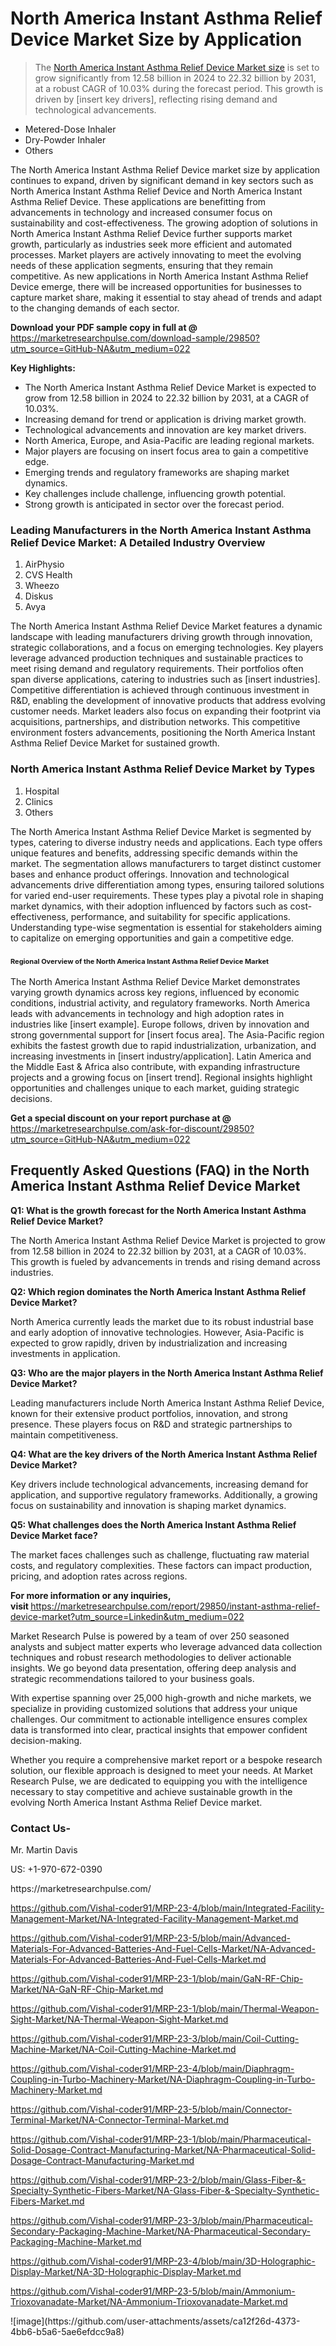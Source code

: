 <h1>North America Instant Asthma Relief Device Market&nbsp;Size by Application</h1><blockquote><p>The <a href="https://marketresearchpulse.com/download-sample/29850?utm_source=GitHub-NA&amp;utm_medium=022">North America Instant Asthma Relief Device Market size</a> is set to grow significantly from 12.58 billion in 2024 to 22.32 billion by 2031, at a robust CAGR of 10.03% during the forecast period. This growth is driven by [insert key drivers], reflecting rising demand and technological advancements.</p></blockquote><ul><li>Metered-Dose Inhaler<li> Dry-Powder Inhaler<li> Others</li></ul><p>The North America Instant Asthma Relief Device market size by application continues to expand, driven by significant demand in key sectors such as North America Instant Asthma Relief Device and North America Instant Asthma Relief Device. These applications are benefitting from advancements in technology and increased consumer focus on sustainability and cost-effectiveness. The growing adoption of solutions in North America Instant Asthma Relief Device further supports market growth, particularly as industries seek more efficient and automated processes. Market players are actively innovating to meet the evolving needs of these application segments, ensuring that they remain competitive. As new applications in North America Instant Asthma Relief Device emerge, there will be increased opportunities for businesses to capture market share, making it essential to stay ahead of trends and adapt to the changing demands of each sector.</p><p><strong>Download your PDF sample copy in full at @ </strong><a href="https://marketresearchpulse.com/download-sample/29850?utm_source=GitHub-NA&amp;utm_medium=022">https://marketresearchpulse.com/download-sample/29850?utm_source=GitHub-NA&amp;utm_medium=022</a></p><p><strong>Key Highlights: </strong></p><ul><li>The North America Instant Asthma Relief Device Market is expected to grow from 12.58 billion in 2024 to 22.32 billion by 2031, at a CAGR of 10.03%.</li><li>Increasing demand for trend or application is driving market growth.</li><li>Technological advancements and innovation are key market drivers.</li><li>North America, Europe, and Asia-Pacific are leading regional markets.</li><li>Major players are focusing on insert focus area to gain a competitive edge.</li><li>Emerging trends and regulatory frameworks are shaping market dynamics.</li><li>Key challenges include challenge, influencing growth potential.</li><li>Strong growth is anticipated in sector over the forecast period.</li></ul><h3>Leading Manufacturers in the North America Instant Asthma Relief Device Market: A Detailed Industry Overview</h3><ol><li>AirPhysio</li><li>CVS Health</li><li>Wheezo</li><li>Diskus</li><li>Avya</li></ol><div class="flex max-w-full flex-col flex-grow"><div class="min-h-8 text-message flex w-full flex-col items-end gap-2 whitespace-normal break-words [.text-message+&amp;]:mt-5" dir="auto" data-message-author-role="assistant" data-message-id="fd8432e4-4910-450d-b182-61b7bfb0a01f" data-message-model-slug="gpt-4o"><div class="flex w-full flex-col gap-1 empty:hidden first:pt-[3px]"><div class="markdown prose w-full break-words dark:prose-invert light"><p>The North America Instant Asthma Relief Device Market features a dynamic landscape with leading manufacturers driving growth through innovation, strategic collaborations, and a focus on emerging technologies. Key players leverage advanced production techniques and sustainable practices to meet rising demand and regulatory requirements. Their portfolios often span diverse applications, catering to industries such as [insert industries]. Competitive differentiation is achieved through continuous investment in R&amp;D, enabling the development of innovative products that address evolving customer needs. Market leaders also focus on expanding their footprint via acquisitions, partnerships, and distribution networks. This competitive environment fosters advancements, positioning the North America Instant Asthma Relief Device Market for sustained growth.</p></div></div></div></div><h3>North America Instant Asthma Relief Device Market by Types</h3><ol><li>Hospital<li> Clinics<li> Others</li></ol><div class="flex max-w-full flex-col flex-grow"><div class="min-h-8 text-message flex w-full flex-col items-end gap-2 whitespace-normal break-words [.text-message+&amp;]:mt-5" dir="auto" data-message-author-role="assistant" data-message-id="084470be-0bb7-4664-bddf-5156b4f41249" data-message-model-slug="gpt-4o-mini"><div class="flex w-full flex-col gap-1 empty:hidden first:pt-[3px]"><div class="markdown prose w-full break-words dark:prose-invert light"><p>The North America Instant Asthma Relief Device Market is segmented by types, catering to diverse industry needs and applications. Each type offers unique features and benefits, addressing specific demands within the market. The segmentation allows manufacturers to target distinct customer bases and enhance product offerings. Innovation and technological advancements drive differentiation among types, ensuring tailored solutions for varied end-user requirements. These types play a pivotal role in shaping market dynamics, with their adoption influenced by factors such as cost-effectiveness, performance, and suitability for specific applications. Understanding type-wise segmentation is essential for stakeholders aiming to capitalize on emerging opportunities and gain a competitive edge.</p></div></div></div></div><h3><span style="font-size: 11px;">Regional Overview of the North America Instant Asthma Relief Device Market</span></h3><div class="flex max-w-full flex-col flex-grow"><div class="min-h-8 text-message flex w-full flex-col items-end gap-2 whitespace-normal break-words [.text-message+&amp;]:mt-5" dir="auto" data-message-author-role="assistant" data-message-id="e9038762-ce64-4e30-91c9-9bd413514231" data-message-model-slug="gpt-4o-mini"><div class="flex w-full flex-col gap-1 empty:hidden first:pt-[3px]"><div class="markdown prose w-full break-words dark:prose-invert light"><p>The North America Instant Asthma Relief Device Market demonstrates varying growth dynamics across key regions, influenced by economic conditions, industrial activity, and regulatory frameworks. North America leads with advancements in technology and high adoption rates in industries like [insert example]. Europe follows, driven by innovation and strong governmental support for [insert focus area]. The Asia-Pacific region exhibits the fastest growth due to rapid industrialization, urbanization, and increasing investments in [insert industry/application]. Latin America and the Middle East &amp; Africa also contribute, with expanding infrastructure projects and a growing focus on [insert trend]. Regional insights highlight opportunities and challenges unique to each market, guiding strategic decisions.</p></div></div></div></div><p><strong>Get a special discount on your report purchase at @ </strong><a href="https://marketresearchpulse.com/ask-for-discount/29850?utm_source=GitHub-NA&amp;utm_medium=022">https://marketresearchpulse.com/ask-for-discount/29850?utm_source=GitHub-NA&amp;utm_medium=022</a></p><h2>Frequently Asked Questions (FAQ) in the North America Instant Asthma Relief Device Market</h2><p><strong>Q1: What is the growth forecast for the North America Instant Asthma Relief Device Market?</strong></p><p>The North America Instant Asthma Relief Device Market is projected to grow from 12.58 billion in 2024 to 22.32 billion by 2031, at a CAGR of 10.03%. This growth is fueled by advancements in trends and rising demand across industries.</p><p><strong>Q2: Which region dominates the North America Instant Asthma Relief Device Market?</strong></p><p>North America currently leads the market due to its robust industrial base and early adoption of innovative technologies. However, Asia-Pacific is expected to grow rapidly, driven by industrialization and increasing investments in application.</p><p><strong>Q3: Who are the major players in the North America Instant Asthma Relief Device Market?</strong></p><p>Leading manufacturers include North America Instant Asthma Relief Device, known for their extensive product portfolios, innovation, and strong presence. These players focus on R&amp;D and strategic partnerships to maintain competitiveness.</p><p><strong>Q4: What are the key drivers of the North America Instant Asthma Relief Device Market?</strong></p><p>Key drivers include technological advancements, increasing demand for application, and supportive regulatory frameworks. Additionally, a growing focus on sustainability and innovation is shaping market dynamics.</p><p><strong>Q5: What challenges does the North America Instant Asthma Relief Device Market face?</strong></p><p>The market faces challenges such as challenge, fluctuating raw material costs, and regulatory complexities. These factors can impact production, pricing, and adoption rates across regions.</p><p><strong>For more information or any inquiries, visit&nbsp;</strong><a href="https://marketresearchpulse.com/report/29850/instant-asthma-relief-device-market?utm_source=Linkedin&utm_medium=022">https://marketresearchpulse.com/report/29850/instant-asthma-relief-device-market?utm_source=Linkedin&utm_medium=022</a></p><p>Market Research Pulse is powered by a team of over 250 seasoned analysts and subject matter experts who leverage advanced data collection techniques and robust research methodologies to deliver actionable insights. We go beyond data presentation, offering deep analysis and strategic recommendations tailored to your business goals.</p><p>With expertise spanning over 25,000 high-growth and niche markets, we specialize in providing customized solutions that address your unique challenges. Our commitment to actionable intelligence ensures complex data is transformed into clear, practical insights that empower confident decision-making.</p><p>Whether you require a comprehensive market report or a bespoke research solution, our flexible approach is designed to meet your needs. At Market Research Pulse, we are dedicated to equipping you with the intelligence necessary to stay competitive and achieve sustainable growth in the evolving North America Instant Asthma Relief Device market.</p><h3><strong>Contact Us-</strong></h3><p>Mr. Martin Davis</p><p>US: +1-970-672-0390</p><p>https://marketresearchpulse.com/</p><p><a href="https://github.com/Vishal-coder91/MRP-23-4/blob/main/Integrated-Facility-Management-Market/NA-Integrated-Facility-Management-Market.md">https://github.com/Vishal-coder91/MRP-23-4/blob/main/Integrated-Facility-Management-Market/NA-Integrated-Facility-Management-Market.md</a></p><p><a href="https://github.com/Vishal-coder91/MRP-23-5/blob/main/Advanced-Materials-For-Advanced-Batteries-And-Fuel-Cells-Market/NA-Advanced-Materials-For-Advanced-Batteries-And-Fuel-Cells-Market.md">https://github.com/Vishal-coder91/MRP-23-5/blob/main/Advanced-Materials-For-Advanced-Batteries-And-Fuel-Cells-Market/NA-Advanced-Materials-For-Advanced-Batteries-And-Fuel-Cells-Market.md</a></p><p><a href="https://github.com/Vishal-coder91/MRP-23-1/blob/main/GaN-RF-Chip-Market/NA-GaN-RF-Chip-Market.md">https://github.com/Vishal-coder91/MRP-23-1/blob/main/GaN-RF-Chip-Market/NA-GaN-RF-Chip-Market.md</a></p><p><a href="https://github.com/Vishal-coder91/MRP-23-1/blob/main/Thermal-Weapon-Sight-Market/NA-Thermal-Weapon-Sight-Market.md">https://github.com/Vishal-coder91/MRP-23-1/blob/main/Thermal-Weapon-Sight-Market/NA-Thermal-Weapon-Sight-Market.md</a></p><p><a href="https://github.com/Vishal-coder91/MRP-23-3/blob/main/Coil-Cutting-Machine-Market/NA-Coil-Cutting-Machine-Market.md">https://github.com/Vishal-coder91/MRP-23-3/blob/main/Coil-Cutting-Machine-Market/NA-Coil-Cutting-Machine-Market.md</a></p><p><a href="https://github.com/Vishal-coder91/MRP-23-4/blob/main/Diaphragm-Coupling-in-Turbo-Machinery-Market/NA-Diaphragm-Coupling-in-Turbo-Machinery-Market.md">https://github.com/Vishal-coder91/MRP-23-4/blob/main/Diaphragm-Coupling-in-Turbo-Machinery-Market/NA-Diaphragm-Coupling-in-Turbo-Machinery-Market.md</a></p><p><a href="https://github.com/Vishal-coder91/MRP-23-5/blob/main/Connector-Terminal-Market/NA-Connector-Terminal-Market.md">https://github.com/Vishal-coder91/MRP-23-5/blob/main/Connector-Terminal-Market/NA-Connector-Terminal-Market.md</a></p><p><a href="https://github.com/Vishal-coder91/MRP-23-1/blob/main/Pharmaceutical-Solid-Dosage-Contract-Manufacturing-Market/NA-Pharmaceutical-Solid-Dosage-Contract-Manufacturing-Market.md">https://github.com/Vishal-coder91/MRP-23-1/blob/main/Pharmaceutical-Solid-Dosage-Contract-Manufacturing-Market/NA-Pharmaceutical-Solid-Dosage-Contract-Manufacturing-Market.md</a></p><p><a href="https://github.com/Vishal-coder91/MRP-23-2/blob/main/Glass-Fiber-&-Specialty-Synthetic-Fibers-Market/NA-Glass-Fiber-&-Specialty-Synthetic-Fibers-Market.md">https://github.com/Vishal-coder91/MRP-23-2/blob/main/Glass-Fiber-&-Specialty-Synthetic-Fibers-Market/NA-Glass-Fiber-&-Specialty-Synthetic-Fibers-Market.md</a></p><p><a href="https://github.com/Vishal-coder91/MRP-23-3/blob/main/Pharmaceutical-Secondary-Packaging-Machine-Market/NA-Pharmaceutical-Secondary-Packaging-Machine-Market.md">https://github.com/Vishal-coder91/MRP-23-3/blob/main/Pharmaceutical-Secondary-Packaging-Machine-Market/NA-Pharmaceutical-Secondary-Packaging-Machine-Market.md</a></p><p><a href="https://github.com/Vishal-coder91/MRP-23-4/blob/main/3D-Holographic-Display-Market/NA-3D-Holographic-Display-Market.md">https://github.com/Vishal-coder91/MRP-23-4/blob/main/3D-Holographic-Display-Market/NA-3D-Holographic-Display-Market.md</a></p><p><a href="https://github.com/Vishal-coder91/MRP-23-5/blob/main/Ammonium-Trioxovanadate-Market/NA-Ammonium-Trioxovanadate-Market.md">https://github.com/Vishal-coder91/MRP-23-5/blob/main/Ammonium-Trioxovanadate-Market/NA-Ammonium-Trioxovanadate-Market.md</a></p>
![image](https://github.com/user-attachments/assets/ca12f26d-4373-4bb6-b5a6-5ae6efdcc9a8)
